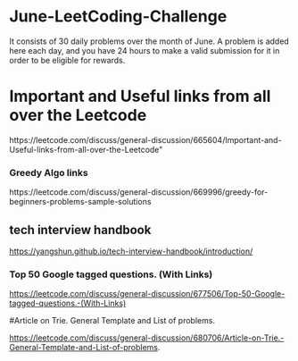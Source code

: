 # June-LeetCoding-Challenge
It consists of 30 daily problems over the month of June. A problem is added here each day, and you have 24 hours to make a valid submission for it in order to be eligible for rewards.


<h1>Important and Useful links from all over the Leetcode</h1>
https://leetcode.com/discuss/general-discussion/665604/Important-and-Useful-links-from-all-over-the-Leetcode"

<h3>Greedy Algo links </h3>
 https://leetcode.com/discuss/general-discussion/669996/greedy-for-beginners-problems-sample-solutions

<h2>tech interview handbook</h2>

https://yangshun.github.io/tech-interview-handbook/introduction/

<h3>Top 50 Google tagged questions. (With Links)</h3>

https://leetcode.com/discuss/general-discussion/677506/Top-50-Google-tagged-questions.-(With-Links)

#Article on Trie. General Template and List of problems.

https://leetcode.com/discuss/general-discussion/680706/Article-on-Trie.-General-Template-and-List-of-problems.
